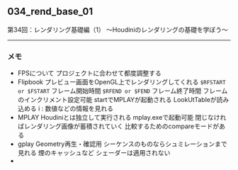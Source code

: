 ## 034_rend_base_01
第34回：レンダリング基礎編（1）
～Houdiniのレンダリングの基礎を学ぼう～

---
### メモ

- FPSについて
  プロジェクトに合わせて都度調整する
- Flipbook
  プレビュー画面をOpenGL上でレンダリングしてくれる
  `$RFSTART or $FSTART` フレーム開始時間
  `$RFEND or $FEND` フレーム終了時間
  フレームのインクリメント設定可能
  startでMPLAYが起動される
  LookUtTableが読み込める
  i : 数値などの情報を見れる
- MPLAY
  Houdiniとは独立して実行される
  mplay.exeで起動可能
  閉じなければレンダリング画像が蓄積されていく
  比較するためのcompareモードがある
- gplay
  Geometry再生・確認用
  シーケンスのものならシュミレーションまで見れる
  煙のキャッシュなど
  シェーダーは適用されない
- 